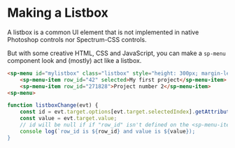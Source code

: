 # Making a Listbox

A listbox is a common UI element that is not implemented in native Photoshop controls nor Spectrum-CSS controls.

But with some creative HTML, CSS and JavaScript, you can make a `sp-menu` component look and (mostly) act like a listbox.

````html
<sp-menu id="mylistbox" class="listbox" style="height: 300px; margin-left:20px;color:white; width:220px; border:1px white solid; overflow: auto">
    <sp-menu-item row_id="42" selected>My first project</sp-menu-item>
    <sp-menu-item row_id="271828">Project number 2</sp-menu-item>
<sp-menu>
````
                       
````js
function listboxChange(evt) {
    const id = evt.target.options[evt.target.selectedIndex].getAttribute('row_id');
    const value = evt.target.value;
    // id will be null if if "row_id" isn't defined on the <sp-menu-item>
    console log(`row_id is ${row_id} and value is ${value});
}
````